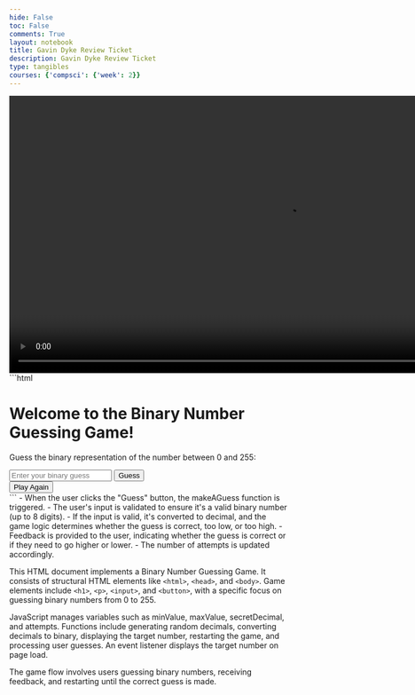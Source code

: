 ```yaml
---
hide: False
toc: False
comments: True
layout: notebook
title: Gavin Dyke Review Ticket
description: Gavin Dyke Review Ticket
type: tangibles
courses: {'compsci': {'week': 2}}
---
```


<video  height="500" controls>
  <source src="/binarycptproject/videos/BinaryNumberGuessingGame.mp4" type="video/mp4">
Your browser does not support the video tag.
</video>
```html
<html lang="en">
<head>
    <meta charset="UTF-8">
    <meta name="viewport" content="width=device-width, initial-scale=1.0">
    <title>Binary Number Guessing Game</title>
</head>
<body>
    <h1>Welcome to the Binary Number Guessing Game!</h1>
    <div>
        <p>Guess the binary representation of the number between 0 and 255:</p>
        <p id="targetNumber"></p>
        <input type="text" id="userGuess" placeholder="Enter your binary guess" pattern="^[0-1]{1,8}$" maxlength="8"/>
        <button onclick="makeAGuess()">Guess</button>
        <br>
        <button onclick="restartGame()">Play Again</button> <!-- New button for restarting the game -->
    </div>
    <div23 id="output"></div23>
    <script>
        var minValue = 0;
        var maxValue = 255;
        var secretDecimal = generateRandomDecimal(minValue, maxValue);
        var secretBinary = decimalToBinary(secretDecimal);
        var attempts = 0;
        var outputDiv = document.getElementById('output');
        var targetNumberDiv = document.getElementById('targetNumber');
        function generateRandomDecimal(minValue, maxValue) {
            return Math.floor(Math.random() * (maxValue - minValue + 1)) + minValue;
        }
        function decimalToBinary(decimal) {
            return decimal.toString(2);
        }
        function displayTargetNumber() {
            targetNumberDiv.innerText = `Number: ${secretDecimal}`;
        }
        function restartGame() {
        // Reset variables
        minValue = 0;
        maxValue = 255;
        secretDecimal = generateRandomDecimal(minValue, maxValue);
        secretBinary = decimalToBinary(secretDecimal);
        attempts = 0;
        // Update display
        displayTargetNumber();
        outputDiv.innerHTML = "";
        document.getElementById('userGuess').value = ""; // Clear the input field
        }
        function makeAGuess() {
            var playerGuess = document.getElementById('userGuess').value;
            // Validate the input
            if (!/^[0-1]{1,8}$/.test(playerGuess)) {
                outputDiv.innerHTML = "Invalid input. Please enter a binary number (0s and 1s) with up to 8 digits.";
                return;
            }
            try {
                var guessDecimal = parseInt(playerGuess, 2);
                if (guessDecimal === secretDecimal) {
                    outputDiv.innerHTML = `Congratulations! You guessed the correct binary number ${secretBinary} (decimal: ${guessDecimal}) in ${attempts} attempts.`;
                } else {
                    if (guessDecimal < secretDecimal) {
                        outputDiv.innerHTML = `Too low! Your guess ${playerGuess} in decimal is ${guessDecimal}. Try again.`;
                        minValue = guessDecimal + 1;
                    } else {
                        outputDiv.innerHTML = `Too high! Your guess ${playerGuess} in decimal is ${guessDecimal}. Try again.`;
                        maxValue = guessDecimal - 1;
                    }
                    attempts += 1;
                }
            } catch (error) {
                outputDiv.innerHTML = "Invalid input. Please enter a valid binary number.";
            }
        }
        // Display the target number when the page loads
        window.onload = displayTargetNumber;
    </script>
</body>
</html>
```
- When the user clicks the "Guess" button, the makeAGuess function is triggered.
- The user's input is validated to ensure it's a valid binary number (up to 8 digits).
- If the input is valid, it's converted to decimal, and the game logic determines whether the guess is correct, too low, or too high.
- Feedback is provided to the user, indicating whether the guess is correct or if they need to go higher or lower.
- The number of attempts is updated accordingly.

This HTML document implements a Binary Number Guessing Game. It consists of structural HTML elements like `<html>`, `<head>`, and `<body>`. Game elements include `<h1>`, `<p>`, `<input>`, and `<button>`, with a specific focus on guessing binary numbers from 0 to 255.

JavaScript manages variables such as minValue, maxValue, secretDecimal, and attempts. Functions include generating random decimals, converting decimals to binary, displaying the target number, restarting the game, and processing user guesses. An event listener displays the target number on page load.

The game flow involves users guessing binary numbers, receiving feedback, and restarting until the correct guess is made.
